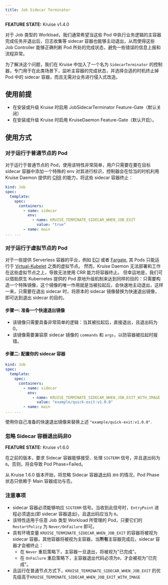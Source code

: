```yaml
---
title: Job Sidecar Terminator
---
```


**FEATURE STATE:** Kruise v1.4.0

对于 Job 类型的 Workload，我们通常希望当这些 Pod 中执行业务逻辑的主容器完成任务并退出后，日志收集等 sidecar 容器也能够主动退出，从而使得这些 Job Controller 能够正确判断 Pod 所处的完成状态，避免一些错误的信息上报和流程异常。

为了解决这个问题，我们在 Kruise 中加入了一个名为 `SidecarTerminator` 的控制器，专门用于在此类场景下，监听主容器的完成状态，并选择合适的时机终止掉 Pod 中的 sidecar 容器，而且无需对业务进行侵入式改造。

## 使用前提

- 在安装或升级 Kruise 时启用 JobSidecarTerminator Feature-Gate（默认关闭）
- 在安装或升级 Kruise 时启用 KruiseDaemon Feature-Gate（默认开启）。

## 使用方式

### 对于运行于普通节点的 Pod
对于运行于普通节点的 Pod，使用该特性非常简单，用户只需要在要在目标 sidecar 容器中添加一个特殊的 env 对其进行标识，控制器会在恰当的时机利用 Kruise Daemon 提供的 [CRR](./containerrecreaterequest.md) 的能力，将这些 sidecar 容器终止：

```yaml
kind: Job
spec:
  template:
    spec:
      containers:
        - name: sidecar
          env:
            - name: KRUISE_TERMINATE_SIDECAR_WHEN_JOB_EXIT
              value: "true"
        - name: main
... ...
```
### 对于运行于虚拟节点的 Pod
对于一些提供 Serverless 容器的平台，例如 [ECI](https://www.aliyun.com/product/eci) 或者 [Fargate](https://aws.amazon.com/cn/fargate/), 其 Pods 只能运行于 [Virtual-Kubelet](https://virtual-kubelet.io/#:~:text=Virtual%20Kubelet%20is%20an%20open,as%20serverless%20cloud%20container%20platforms.) 之类的虚拟节点。 然而，Kruise Daemon 无法部署和工作在这些虚拟节点之上，导致无法使用 CRR 能力将容器终止。
但幸运地是，我们可以借助原生 Kubernetes 提供的 Pod 原地升级机制来达到同样的目的：只需要构造一个特殊镜像，这个镜像的唯一作用就是当被拉起后，会快速地主动退出，这样一来，只需要在退出 sidecar 时，将原本的 sidecar 镜像替换为快速退出镜像，即可达到退出 sidecar 的目的。

#### 步骤一: 准备一个快速退出镜像
- 该镜像只需要具备非常简单的逻辑：当其被拉起后，直接退出，且退出码为 0。
- 该镜像需要兼容原 sidecar 镜像的 `commands` 和 `args`，以防容器被拉起时报错。

#### 步骤二: 配置你的 sidecar 容器
```yaml
kind: Job
spec:
  template:
    spec:
      containers:
        - name: sidecar
          env:
            - name: KRUISE_TERMINATE_SIDECAR_WHEN_JOB_EXIT_WITH_IMAGE
              value: "example/quick-exit:v1.0.0"
        - name: main
... ...
```
 使用你自己准备的快速退出镜像来替换上述 `"example/quick-exit:v1.0.0"`.

### 忽略 Sidecar 容器退出码非0

**FEATURE STATE:** Kruise v1.6.0

在之前的版本，要求 Sidecar 容器能够接受、处理 `SIGTERM` 信号，并且退出码为`0`。否则，将会导致 Pod Phase=Failed。

从 Kruise 1.6.0 版本开始，将忽略 Sidecar 容器退出码 `非0` 的情况，Pod Phase 状态只依赖于 Main 容器成功与否。

### 注意事项

- sidecar 容器必须能够响应 `SIGTERM` 信号。当收到此信号时，`EntryPoint` 进程必须退出(即 sidecar 容器退出)，且退出码应当为 `0`。
- 该特性适用于任意 Job 类型 Workload 所管理的 Pod，只要它们的 `RestartPolicy` 为 `Never/OnFailure` 即可。
- 具有环境变量 `KRUISE_TERMINATE_SIDECAR_WHEN_JOB_EXIT` 的容器将被视为 sidecar 容器，其他容器将被视为主容器，当**所有**主容器完成后，sidecar 容器才会被终止：
  - 在 `Never` 重启策略下，主容器一旦退出，将被视为"已完成"。
  - 在 `OnFailure` 重启策略下，主容器退出代码必须为`0`，才会被视为"已完成"。
- 且运行在普通节点方式下，`KRUISE_TERMINATE_SIDECAR_WHEN_JOB_EXIT` 的优先级高于`KRUISE_TERMINATE_SIDECAR_WHEN_JOB_EXIT_WITH_IMAGE`

